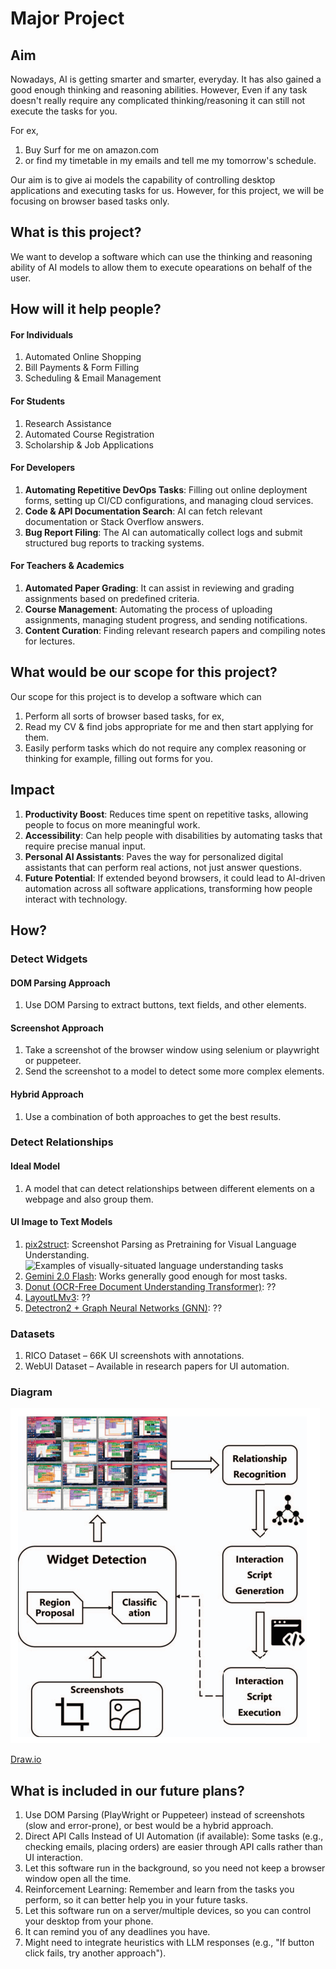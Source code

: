 # Major Project

## Aim
Nowadays, AI is getting smarter and smarter, everyday. It has also gained a good enough thinking and reasoning abilities. However, Even if any task doesn't really require any complicated thinking/reasoning it can still not execute the tasks for you.

For ex,
1. Buy Surf for me on amazon.com
1. or find my timetable in my emails and tell me my tomorrow's schedule.

Our aim is to give ai models the capability of controlling desktop applications and executing tasks for us.
However, for this project, we will be focusing on browser based tasks only.

## What is this project?
We want to develop a software which can use the thinking and reasoning ability of AI models to allow them to execute opearations on behalf of the user.

## How will it help people?
#### For Individuals
1. Automated Online Shopping
2. Bill Payments & Form Filling
3. Scheduling & Email Management

#### For Students
1. Research Assistance
2. Automated Course Registration
3. Scholarship & Job Applications

#### For Developers
1. **Automating Repetitive DevOps Tasks**: Filling out online deployment forms, setting up CI/CD configurations, and managing cloud services.
2. **Code & API Documentation Search**: AI can fetch relevant documentation or Stack Overflow answers.
3. **Bug Report Filing**: The AI can automatically collect logs and submit structured bug reports to tracking systems.

#### For Teachers & Academics
1. **Automated Paper Grading**: It can assist in reviewing and grading assignments based on predefined criteria.
1. **Course Management**: Automating the process of uploading assignments, managing student progress, and sending notifications.
1. **Content Curation**: Finding relevant research papers and compiling notes for lectures.

## What would be our scope for this project?
Our scope for this project is to develop a software which can 
1. Perform all sorts of browser based tasks, for ex,
1. Read my CV & find jobs appropriate for me and then start applying for them.
1. Easily perform tasks which do not require any complex reasoning or thinking for example, filling out forms for you.

## Impact
1. **Productivity Boost**: Reduces time spent on repetitive tasks, allowing people to focus on more meaningful work.
1. **Accessibility**: Can help people with disabilities by automating tasks that require precise manual input.
1. **Personal AI Assistants**: Paves the way for personalized digital assistants that can perform real actions, not just answer questions.
1. **Future Potential**: If extended beyond browsers, it could lead to AI-driven automation across all software applications, transforming how people interact with technology.

## How?

### Detect Widgets
#### DOM Parsing Approach
1. Use DOM Parsing to extract buttons, text fields, and other elements.
#### Screenshot Approach
1. Take a screenshot of the browser window using selenium or playwright or puppeteer.
1. Send the screenshot to a model to detect some more complex elements.
#### Hybrid Approach
1. Use a combination of both approaches to get the best results.

### Detect Relationships
#### Ideal Model
1. A model that can detect relationships between different elements on a webpage and also group them.
#### UI Image to Text Models
1. [pix2struct](https://github.com/google-research/pix2struct): Screenshot Parsing as Pretraining for Visual Language Understanding.
![Examples of visually-situated language understanding tasks](images/pix2struct_examples.png)
1. [Gemini 2.0 Flash](https://aistudio.google.com/apikey): Works generally good enough for most tasks.
1. [Donut (OCR-Free Document Understanding Transformer)](): ??
1. [LayoutLMv3](): ??
1. [Detectron2 + Graph Neural Networks (GNN)](): ??

### Datasets
1. RICO Dataset – 66K UI screenshots with annotations.
1. WebUI Dataset – Available in research papers for UI automation.

### Diagram
![Workflow](Workflow.png)

[Draw.io](https://app.diagrams.net/#G1MJhnos0fNUarfe69f8H58qv1kpj5sGZb#%7B%22pageId%22%3A%22Ar7Q7IABHMq8kOB4KptJ%22%7D) 

## What is included in our future plans?
1. Use DOM Parsing (PlayWright or Puppeteer) instead of screenshots (slow and error-prone), or best would be a hybrid approach.
1. Direct API Calls Instead of UI Automation (if available): Some tasks (e.g., checking emails, placing orders) are easier through API calls rather than UI interaction.
1. Let this software run in the background, so you need not keep a browser window open all the time.
1. Reinforcement Learning: Remember and learn from the tasks you perform, so it can better help you in your future tasks.
1. Let this software run on a server/multiple devices, so you can control your desktop from your phone.
1. It can remind you of any deadlines you have.
1. Might need to integrate heuristics with LLM responses (e.g., "If button click fails, try another approach").
